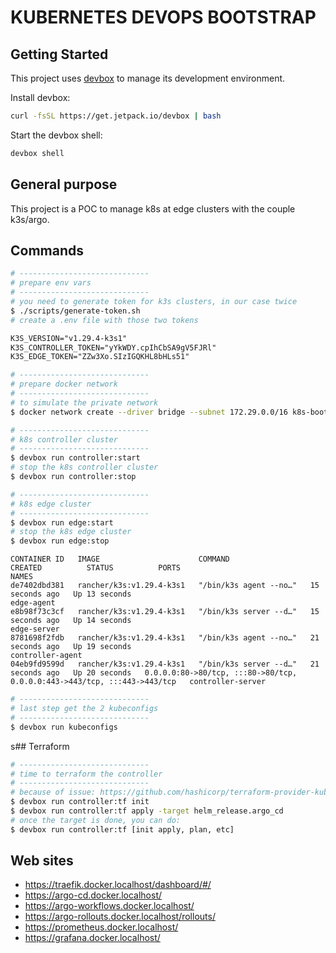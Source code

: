 # KUBERNETES DEVOPS BOOTSTRAP

## Getting Started
This project uses [devbox](https://github.com/jetpack-io/devbox) to manage its development environment.

Install devbox:
```sh
curl -fsSL https://get.jetpack.io/devbox | bash
```

Start the devbox shell:
```sh 
devbox shell
```

## General purpose

This project is a POC to manage k8s at edge clusters with the couple k3s/argo.

## Commands

```sh
# -----------------------------
# prepare env vars
# -----------------------------
# you need to generate token for k3s clusters, in our case twice
$ ./scripts/generate-token.sh
# create a .env file with those two tokens
```

```txt
K3S_VERSION="v1.29.4-k3s1"
K3S_CONTROLLER_TOKEN="yYkWDY.cpIhCbSA9gV5FJRl"
K3S_EDGE_TOKEN="ZZw3Xo.SIzIGQKHL8bHLs51"
```

```sh
# -----------------------------
# prepare docker network
# -----------------------------
# to simulate the private network
$ docker network create --driver bridge --subnet 172.29.0.0/16 k8s-bootstrap
```

```sh
# -----------------------------
# k8s controller cluster
# -----------------------------
$ devbox run controller:start
# stop the k8s controller cluster
$ devbox run controller:stop
```

```sh
# -----------------------------
# k8s edge cluster
# -----------------------------
$ devbox run edge:start
# stop the k8s edge cluster
$ devbox run edge:stop
```

```
CONTAINER ID   IMAGE                      COMMAND                  CREATED          STATUS          PORTS                                                                      NAMES
de7402dbd381   rancher/k3s:v1.29.4-k3s1   "/bin/k3s agent --no…"   15 seconds ago   Up 13 seconds                                                                              edge-agent
e8b98f73c3cf   rancher/k3s:v1.29.4-k3s1   "/bin/k3s server --d…"   15 seconds ago   Up 14 seconds                                                                              edge-server
8781698f2fdb   rancher/k3s:v1.29.4-k3s1   "/bin/k3s agent --no…"   21 seconds ago   Up 19 seconds                                                                              controller-agent
04eb9fd9599d   rancher/k3s:v1.29.4-k3s1   "/bin/k3s server --d…"   21 seconds ago   Up 20 seconds   0.0.0.0:80->80/tcp, :::80->80/tcp, 0.0.0.0:443->443/tcp, :::443->443/tcp   controller-server
```

```sh
# -----------------------------
# last step get the 2 kubeconfigs
# -----------------------------
$ devbox run kubeconfigs
```

s## Terraform

```sh
# -----------------------------
# time to terraform the controller
# -----------------------------
# because of issue: https://github.com/hashicorp/terraform-provider-kubernetes/issues/1583
$ devbox run controller:tf init
$ devbox run controller:tf apply -target helm_release.argo_cd
# once the target is done, you can do:
$ devbox run controller:tf [init apply, plan, etc]
```

## Web sites

* https://traefik.docker.localhost/dashboard/#/
* https://argo-cd.docker.localhost/
* https://argo-workflows.docker.localhost/
* https://argo-rollouts.docker.localhost/rollouts/
* https://prometheus.docker.localhost/
* https://grafana.docker.localhost/